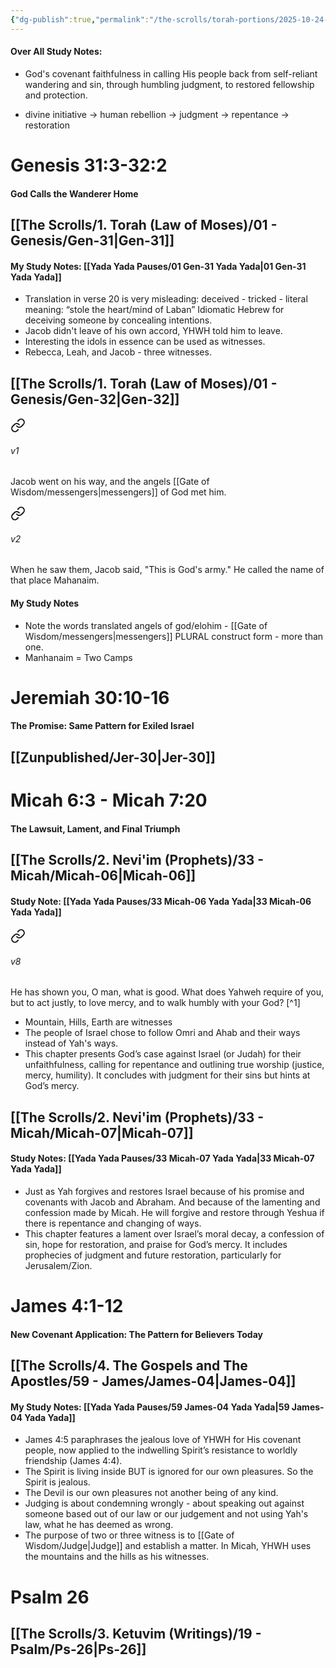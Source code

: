 ```yaml
---
{"dg-publish":true,"permalink":"/the-scrolls/torah-portions/2025-10-24-shabbat-reading/","tags":["#TorahPortions"]}
---
```


#### Over All Study Notes:
- God's covenant faithfulness in calling His people back from self-reliant wandering and sin, through humbling judgment, to restored fellowship and protection.

- divine initiative → human rebellion → judgment → repentance → restoration
# Genesis 31:3-32:2 
#### God Calls the Wanderer Home
## [[The Scrolls/1. Torah (Law of Moses)/01 - Genesis/Gen-31\|Gen-31]]
#### My Study Notes: [[Yada Yada Pauses/01 Gen-31 Yada Yada\|01 Gen-31 Yada Yada]]
- Translation in verse 20 is very misleading: deceived - tricked - literal meaning: “stole the heart/mind of Laban” Idiomatic Hebrew for deceiving someone by concealing intentions.
- Jacob didn't leave of his own accord, YHWH told him to leave. 
- Interesting the idols in essence can be used as witnesses.
- Rebecca, Leah, and Jacob - three witnesses.
## [[The Scrolls/1. Torah (Law of Moses)/01 - Genesis/Gen-32\|Gen-32]]

<div class="transclusion internal-embed is-loaded"><a class="markdown-embed-link" href="/the-scrolls/1-torah-law-of-moses/01-genesis/gen-32/#v1" aria-label="Open link"><svg xmlns="http://www.w3.org/2000/svg" width="24" height="24" viewBox="0 0 24 24" fill="none" stroke="currentColor" stroke-width="2" stroke-linecap="round" stroke-linejoin="round" class="svg-icon lucide-link"><path d="M10 13a5 5 0 0 0 7.54.54l3-3a5 5 0 0 0-7.07-7.07l-1.72 1.71"></path><path d="M14 11a5 5 0 0 0-7.54-.54l-3 3a5 5 0 0 0 7.07 7.07l1.71-1.71"></path></svg></a><div class="markdown-embed">



###### v1 
Jacob went on his way, and the angels [[Gate of Wisdom/messengers\|messengers]] of God met him. 


</div></div>

<div class="transclusion internal-embed is-loaded"><a class="markdown-embed-link" href="/the-scrolls/1-torah-law-of-moses/01-genesis/gen-32/#v2" aria-label="Open link"><svg xmlns="http://www.w3.org/2000/svg" width="24" height="24" viewBox="0 0 24 24" fill="none" stroke="currentColor" stroke-width="2" stroke-linecap="round" stroke-linejoin="round" class="svg-icon lucide-link"><path d="M10 13a5 5 0 0 0 7.54.54l3-3a5 5 0 0 0-7.07-7.07l-1.72 1.71"></path><path d="M14 11a5 5 0 0 0-7.54-.54l-3 3a5 5 0 0 0 7.07 7.07l1.71-1.71"></path></svg></a><div class="markdown-embed">



###### v2 
When he saw them, Jacob said, "This is God's army." He called the name of that place Mahanaim. 


</div></div>

#### My Study Notes
- Note the words translated angels of god/elohim - [[Gate of Wisdom/messengers\|messengers]] PLURAL construct form - more than one.
- Manhanaim = Two Camps
# Jeremiah 30:10-16 
#### The Promise: Same Pattern for Exiled Israel
## [[Zunpublished/Jer-30\|Jer-30]]

# Micah 6:3 - Micah 7:20  
#### The Lawsuit, Lament, and Final Triumph
## [[The Scrolls/2. Nevi'im (Prophets)/33 - Micah/Micah-06\|Micah-06]]
#### Study Note: [[Yada Yada Pauses/33 Micah-06 Yada Yada\|33 Micah-06 Yada Yada]]

<div class="transclusion internal-embed is-loaded"><a class="markdown-embed-link" href="/the-scrolls/2-nevi-im-prophets/33-micah/micah-06/#v8" aria-label="Open link"><svg xmlns="http://www.w3.org/2000/svg" width="24" height="24" viewBox="0 0 24 24" fill="none" stroke="currentColor" stroke-width="2" stroke-linecap="round" stroke-linejoin="round" class="svg-icon lucide-link"><path d="M10 13a5 5 0 0 0 7.54.54l3-3a5 5 0 0 0-7.07-7.07l-1.72 1.71"></path><path d="M14 11a5 5 0 0 0-7.54-.54l-3 3a5 5 0 0 0 7.07 7.07l1.71-1.71"></path></svg></a><div class="markdown-embed">



###### v8 
He has shown you, O man, what is good. What does Yahweh require of you, but to act justly, to love mercy, and to walk humbly with your God? [^1]


</div></div>

- Mountain, Hills, Earth are witnesses
- The people of Israel chose to follow Omri and Ahab and their ways instead of Yah's ways. 
- This chapter presents God’s case against Israel (or Judah) for their unfaithfulness, calling for repentance and outlining true worship (justice, mercy, humility). It concludes with judgment for their sins but hints at God’s mercy.
## [[The Scrolls/2. Nevi'im (Prophets)/33 - Micah/Micah-07\|Micah-07]]
#### Study Notes: [[Yada Yada Pauses/33 Micah-07 Yada Yada\|33 Micah-07 Yada Yada]]
- Just as Yah forgives and restores Israel because of his promise and covenants with Jacob and Abraham. And because of the lamenting and confession made by Micah. He will forgive and restore through Yeshua if there is repentance and changing of ways. 
- This chapter features a lament over Israel’s moral decay, a confession of sin, hope for restoration, and praise for God’s mercy. It includes prophecies of judgment and future restoration, particularly for Jerusalem/Zion.

# James 4:1-12 
#### New Covenant Application: The Pattern for Believers Today
## [[The Scrolls/4. The Gospels and The Apostles/59 - James/James-04\|James-04]]

#### My Study Notes: [[Yada Yada Pauses/59 James-04 Yada Yada\|59 James-04 Yada Yada]]
- James 4:5 paraphrases the jealous love of YHWH for His covenant people, now applied to the indwelling Spirit’s resistance to worldly friendship (James 4:4).
- The Spirit is living inside BUT is ignored for our own pleasures. So the Spirit is jealous.
- The Devil is our own pleasures not another being of any kind. 
- Judging is about condemning wrongly - about speaking out against someone based out of our law or our judgement and not using Yah's law, what he has deemed as wrong. 
- The purpose of two or three witness is to [[Gate of Wisdom/Judge\|Judge]] and establish a matter. In Micah, YHWH uses the mountains and the hills as his witnesses.

# Psalm 26
## [[The Scrolls/3. Ketuvim (Writings)/19 - Psalm/Ps-26\|Ps-26]]